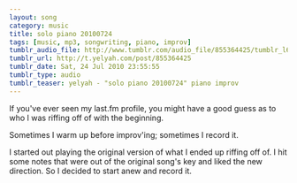 ```yaml
---
layout: song
category: music
title: solo piano 20100724
tags: [music, mp3, songwriting, piano, improv]
tumblr_audio_file: http://www.tumblr.com/audio_file/855364425/tumblr_l63kd7Q3Dk1qzo4ep
tumblr_url: http://t.yelyah.com/post/855364425
tumblr_date: Sat, 24 Jul 2010 23:55:55
tumblr_type: audio
tumblr_teaser: yelyah - "solo piano 20100724" piano improv
---
```

If you've ever seen my last.fm profile, you might have a good guess as to who I was riffing off of with the beginning.

Sometimes I warm up before improv'ing; sometimes I record it.

I started out playing the original version of what I ended up riffing off of. I hit some notes that were out of the original song's key and liked the new direction. So I decided to start anew and record it.
